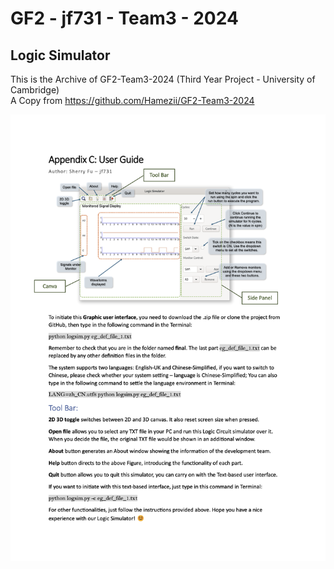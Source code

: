 # GF2 - jf731 - Team3 - 2024
## Logic Simulator
This is the Archive of GF2-Team3-2024 (Third Year Project - University of Cambridge)\
A Copy from https://github.com/Hamezii/GF2-Team3-2024

![User Guide](https://github.com/EntropyF/jf731-GF2-Team3-2024/blob/main/UserGuide_update.png?raw=true)
